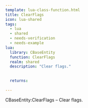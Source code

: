```yaml
---
template: lua-class-function.html
title: ClearFlags
icon: lua-shared
tags:
  - lua
  - shared
  - needs-verification
  - needs-example
lua:
  library: CBaseEntity
  function: ClearFlags
  realm: shared
  description: "Clear flags."
  
  
  returns:
    
---
```


<div class="lua__search__keywords">
CBaseEntity:ClearFlags &#x2013; Clear flags.
</div>
